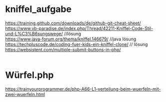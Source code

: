 ﻿# kniffel_aufgabe
https://training.github.com/downloads/de/github-git-cheat-sheet/ <br>
https://www.vb-paradise.de/index.php/Thread/42211-Kniffel-Code-Stil-und-L%C3%B6sungswege/ //lösung <br>
https://www.java-forum.org/thema/kniffel.146679/ //java lösung <br>
https://techpluscode.de/coding-fuer-kids-ein-kniffel-clone/ // lösung <br>
https://websistent.com/multiple-submit-buttons-in-php/ <br>
<br> 
# Würfel.php
https://trainyourprogrammer.de/php-A66-L1-verteilung-beim-wuerfeln-mit-zwei-wuerfeln.html <br>
<br>
